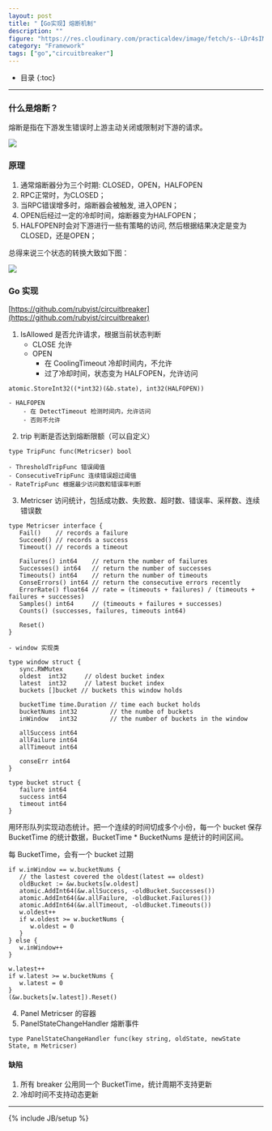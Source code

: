 ```yaml
---
layout: post
title: "【Go实现】熔断机制"
description: ""
figure: "https://res.cloudinary.com/practicaldev/image/fetch/s--LDr4sIMX--/c_limit%2Cf_auto%2Cfl_progressive%2Cq_auto%2Cw_880/https://thepracticaldev.s3.amazonaws.com/i/bk0c85is3c5767cc3qzt.png"
category: "Framework"
tags: ["go","circuitbreaker"]
---
```


* 目录
{:toc}
---

### 什么是熔断？

熔断是指在下游发生错误时上游主动关闭或限制对下游的请求。

![](https://res.cloudinary.com/cyeam/image/upload/v1610534796/image.png)

### 原理

1. 通常熔断器分为三个时期: CLOSED，OPEN，HALFOPEN
2. RPC正常时，为CLOSED；
3. 当RPC错误增多时，熔断器会被触发, 进入OPEN；
4. OPEN后经过一定的冷却时间，熔断器变为HALFOPEN；
5. HALFOPEN时会对下游进行一些有策略的访问, 然后根据结果决定是变为CLOSED，还是OPEN；

总得来说三个状态的转换大致如下图：

![](https://res.cloudinary.com/practicaldev/image/fetch/s--LDr4sIMX--/c_limit%2Cf_auto%2Cfl_progressive%2Cq_auto%2Cw_880/https://thepracticaldev.s3.amazonaws.com/i/bk0c85is3c5767cc3qzt.png)

### Go 实现

[https://github.com/rubyist/circuitbreaker](https://github.com/rubyist/circuitbreaker)

1. IsAllowed 是否允许请求，根据当前状态判断
	- CLOSE 允许
	- OPEN
		- 在 CoolingTimeout 冷却时间内，不允许
		- 过了冷却时间，状态变为 HALFOPEN，允许访问

```
atomic.StoreInt32((*int32)(&b.state), int32(HALFOPEN))
```


	- HALFOPEN
		- 在 DetectTimeout 检测时间内，允许访问
		- 否则不允许

2. trip 判断是否达到熔断限额（可以自定义）

```
type TripFunc func(Metricser) bool
```


	- ThresholdTripFunc 错误阈值
	- ConsecutiveTripFunc 连续错误超过阈值
	- RateTripFunc 根据最少访问数和错误率判断

3. Metricser 访问统计，包括成功数、失败数、超时数、错误率、采样数、连续错误数

```
type Metricser interface {
   Fail()    // records a failure
   Succeed() // records a success
   Timeout() // records a timeout

   Failures() int64    // return the number of failures
   Successes() int64   // return the number of successes
   Timeouts() int64    // return the number of timeouts
   ConseErrors() int64 // return the consecutive errors recently
   ErrorRate() float64 // rate = (timeouts + failures) / (timeouts + failures + successes)
   Samples() int64     // (timeouts + failures + successes)
   Counts() (successes, failures, timeouts int64)

   Reset()
}
```


	- window 实现类

```
type window struct {
   sync.RWMutex
   oldest  int32     // oldest bucket index
   latest  int32     // latest bucket index
   buckets []bucket // buckets this window holds

   bucketTime time.Duration // time each bucket holds
   bucketNums int32         // the numbe of buckets
   inWindow   int32         // the number of buckets in the window

   allSuccess int64
   allFailure int64
   allTimeout int64

   conseErr int64
}

type bucket struct {
   failure int64
   success int64
   timeout int64
}
```


用环形队列实现动态统计。把一个连续的时间切成多个小份，每一个 bucket 保存 BucketTime 的统计数据，BucketTime * BucketNums 是统计的时间区间。

每 BucketTime，会有一个 bucket 过期

```
if w.inWindow == w.bucketNums {
   // the lastest covered the oldest(latest == oldest)
   oldBucket := &w.buckets[w.oldest]
   atomic.AddInt64(&w.allSuccess, -oldBucket.Successes())
   atomic.AddInt64(&w.allFailure, -oldBucket.Failures())
   atomic.AddInt64(&w.allTimeout, -oldBucket.Timeouts())
   w.oldest++
   if w.oldest >= w.bucketNums {
      w.oldest = 0
   }
} else {
   w.inWindow++
}

w.latest++
if w.latest >= w.bucketNums {
   w.latest = 0
}
(&w.buckets[w.latest]).Reset()
```

4. Panel Metricser 的容器
5. PanelStateChangeHandler 熔断事件

```
type PanelStateChangeHandler func(key string, oldState, newState State, m Metricser)
```


#### 缺陷

1. 所有 breaker 公用同一个 BucketTime，统计周期不支持更新
2. 冷却时间不支持动态更新


---


{% include JB/setup %}
